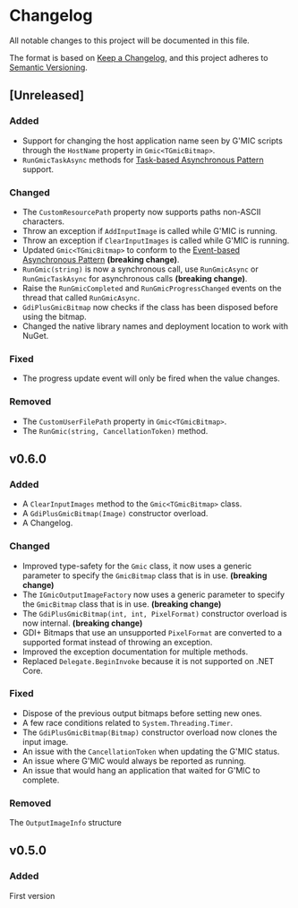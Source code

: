 # Changelog

All notable changes to this project will be documented in this file.

The format is based on [Keep a Changelog](https://keepachangelog.com/en/1.0.0/),
and this project adheres to [Semantic Versioning](https://semver.org/spec/v2.0.0.html).

## [Unreleased]

### Added

  * Support for changing the host application name seen by G'MIC scripts through the `HostName` property in `Gmic<TGmicBitmap>`.
  * `RunGmicTaskAsync` methods for [Task-based Asynchronous Pattern](https://docs.microsoft.com/en-us/dotnet/standard/asynchronous-programming-patterns/task-based-asynchronous-pattern-tap) support.

### Changed

 * The `CustomResourcePath` property now supports paths non-ASCII characters.
 * Throw an exception if `AddInputImage` is called while G'MIC is running.
 * Throw an exception if `ClearInputImages` is called while G'MIC is running.
 * Updated `Gmic<TGmicBitmap>` to conform to the [Event-based Asynchronous Pattern](https://docs.microsoft.com/en-us/dotnet/standard/asynchronous-programming-patterns/event-based-asynchronous-pattern-overview) **(breaking change)**.
 * `RunGmic(string)` is now a synchronous call, use `RunGmicAsync` or `RunGmicTaskAsync` for asynchronous calls **(breaking change)**.
 * Raise the `RunGmicCompleted` and `RunGmicProgressChanged` events on the thread that called `RunGmicAsync`.
 * `GdiPlusGmicBitmap` now checks if the class has been disposed before using the bitmap.
 * Changed the native library names and deployment location to work with NuGet.

### Fixed

* The progress update event will only be fired when the value changes.

### Removed

 * The `CustomUserFilePath` property in  `Gmic<TGmicBitmap>`.
 * The `RunGmic(string, CancellationToken)` method.

## v0.6.0

### Added

* A `ClearInputImages` method to the `Gmic<TGmicBitmap>` class.
* A `GdiPlusGmicBitmap(Image)` constructor overload.
* A Changelog. 

### Changed

* Improved type-safety for the `Gmic` class, it now uses a generic parameter
  to specify the `GmicBitmap` class that is in use. **(breaking change)**
* The `IGmicOutputImageFactory` now uses a generic parameter
  to specify the `GmicBitmap` class that is in use.  **(breaking change)**
* The `GdiPlusGmicBitmap(int, int, PixelFormat)` constructor overload is now internal. **(breaking change)**
* GDI+ Bitmaps that use an unsupported `PixelFormat` are converted to a
  supported format instead of throwing an exception.
* Improved the exception documentation for multiple methods.
* Replaced `Delegate.BeginInvoke` because it is not supported on .NET Core.

### Fixed

* Dispose of the previous output bitmaps before setting new ones.
* A few race conditions related to `System.Threading.Timer`.
* The `GdiPlusGmicBitmap(Bitmap)` constructor overload now clones the input image.
* An issue with the `CancellationToken` when updating the G'MIC status.
* An issue where G'MIC would always be reported as running.
* An issue that would hang an application that waited for G'MIC to complete.

### Removed

The `OutputImageInfo` structure

## v0.5.0

### Added

First version

